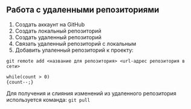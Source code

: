 ## **Работа с удаленными репозиториями**
1. Создать аккаунт на GitHub
2. Создать локальный репозиторий
3. Создать удаленный репозиторий
4. Связать удаленный репозиторий с локальным
5. Добавить улаленный репозиторий к проекту:
```
git remote add <название для репозитория> <url-адрес репозитория в сети>
```
```
while(count > 0)
{count--;}
```
Для получения и слияния изменений из удаленного репозитория используется команда:
`git pull`
